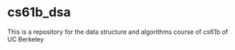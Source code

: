 # cs61b_dsa
This is a repository for the data structure and algorithms course of cs61b of UC Berkeley

